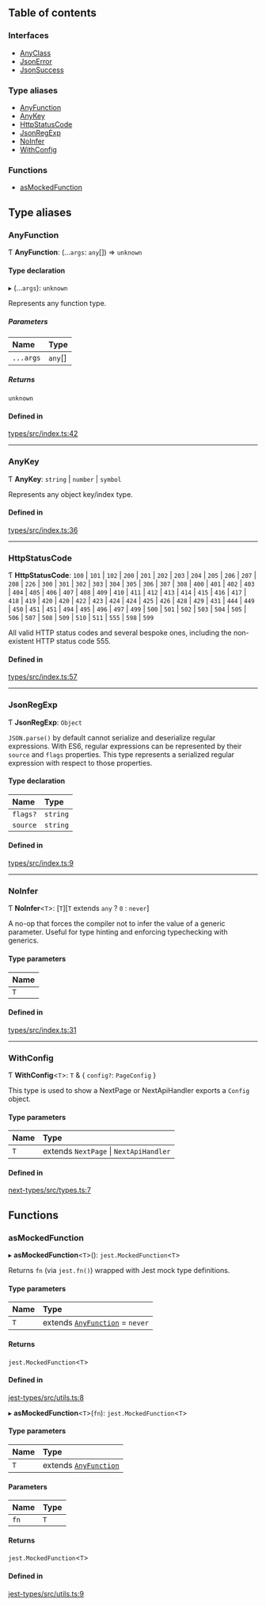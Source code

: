 ## Table of contents

### Interfaces

- [AnyClass][1]
- [JsonError][2]
- [JsonSuccess][3]

### Type aliases

- [AnyFunction][4]
- [AnyKey][5]
- [HttpStatusCode][6]
- [JsonRegExp][7]
- [NoInfer][8]
- [WithConfig][9]

### Functions

- [asMockedFunction][10]

## Type aliases

### AnyFunction

Ƭ **AnyFunction**: (...`args`: `any`\[]) => `unknown`

#### Type declaration

▸ (...`args`): `unknown`

Represents any function type.

##### Parameters

| Name      | Type     |
| :-------- | :------- |
| `...args` | `any`\[] |

##### Returns

`unknown`

#### Defined in

[types/src/index.ts:42][11]

---

### AnyKey

Ƭ **AnyKey**: `string` | `number` | `symbol`

Represents any object key/index type.

#### Defined in

[types/src/index.ts:36][12]

---

### HttpStatusCode

Ƭ **HttpStatusCode**: `100` | `101` | `102` | `200` | `201` | `202` | `203` |
`204` | `205` | `206` | `207` | `208` | `226` | `300` | `301` | `302` | `303` |
`304` | `305` | `306` | `307` | `308` | `400` | `401` | `402` | `403` | `404` |
`405` | `406` | `407` | `408` | `409` | `410` | `411` | `412` | `413` | `414` |
`415` | `416` | `417` | `418` | `419` | `420` | `420` | `422` | `423` | `424` |
`424` | `425` | `426` | `428` | `429` | `431` | `444` | `449` | `450` | `451` |
`451` | `494` | `495` | `496` | `497` | `499` | `500` | `501` | `502` | `503` |
`504` | `505` | `506` | `507` | `508` | `509` | `510` | `511` | `555` | `598` |
`599`

All valid HTTP status codes and several bespoke ones, including the non-existent
HTTP status code 555.

#### Defined in

[types/src/index.ts:57][13]

---

### JsonRegExp

Ƭ **JsonRegExp**: `Object`

`JSON.parse()` by default cannot serialize and deserialize regular expressions.
With ES6, regular expressions can be represented by their `source` and `flags`
properties. This type represents a serialized regular expression with respect to
those properties.

#### Type declaration

| Name     | Type     |
| :------- | :------- |
| `flags?` | `string` |
| `source` | `string` |

#### Defined in

[types/src/index.ts:9][14]

---

### NoInfer

Ƭ **NoInfer**<`T`>: \[`T`]\[`T` extends `any` ? `0` : `never`]

A no-op that forces the compiler not to infer the value of a generic parameter.
Useful for type hinting and enforcing typechecking with generics.

#### Type parameters

| Name |
| :--- |
| `T`  |

#### Defined in

[types/src/index.ts:31][15]

---

### WithConfig

Ƭ **WithConfig**<`T`>: `T` & { `config?`: `PageConfig` }

This type is used to show a NextPage or NextApiHandler exports a `Config`
object.

#### Type parameters

| Name | Type                                   |
| :--- | :------------------------------------- |
| `T`  | extends `NextPage` \| `NextApiHandler` |

#### Defined in

[next-types/src/types.ts:7][16]

## Functions

### asMockedFunction

▸ **asMockedFunction**<`T`>(): `jest.MockedFunction`<`T`>

Returns `fn` (via `jest.fn()`) wrapped with Jest mock type definitions.

#### Type parameters

| Name | Type                                 |
| :--- | :----------------------------------- |
| `T`  | extends [`AnyFunction`][4] = `never` |

#### Returns

`jest.MockedFunction`<`T`>

#### Defined in

[jest-types/src/utils.ts:8][17]

▸ **asMockedFunction**<`T`>(`fn`): `jest.MockedFunction`<`T`>

#### Type parameters

| Name | Type                       |
| :--- | :------------------------- |
| `T`  | extends [`AnyFunction`][4] |

#### Parameters

| Name | Type |
| :--- | :--- |
| `fn` | `T`  |

#### Returns

`jest.MockedFunction`<`T`>

#### Defined in

[jest-types/src/utils.ts:9][18]

[1]: interfaces/AnyClass.md
[2]: interfaces/JsonError.md
[3]: interfaces/JsonSuccess.md
[4]: README.md#anyfunction
[5]: README.md#anykey
[6]: README.md#httpstatuscode
[7]: README.md#jsonregexp
[8]: README.md#noinfer
[9]: README.md#withconfig
[10]: README.md#asmockedfunction
[11]:
  https://github.com/Xunnamius/typescript-utils/blob/f089f57/packages/types/src/index.ts#L42
[12]:
  https://github.com/Xunnamius/typescript-utils/blob/f089f57/packages/types/src/index.ts#L36
[13]:
  https://github.com/Xunnamius/typescript-utils/blob/f089f57/packages/types/src/index.ts#L57
[14]:
  https://github.com/Xunnamius/typescript-utils/blob/f089f57/packages/types/src/index.ts#L9
[15]:
  https://github.com/Xunnamius/typescript-utils/blob/f089f57/packages/types/src/index.ts#L31
[16]:
  https://github.com/Xunnamius/typescript-utils/blob/f089f57/packages/next-types/src/types.ts#L7
[17]:
  https://github.com/Xunnamius/typescript-utils/blob/f089f57/packages/jest-types/src/utils.ts#L8
[18]:
  https://github.com/Xunnamius/typescript-utils/blob/f089f57/packages/jest-types/src/utils.ts#L9
